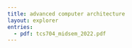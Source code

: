```yaml
---
title: advanced computer architecture
layout: explorer
entries:
  - pdf: tcs704_midsem_2022.pdf
---
```

